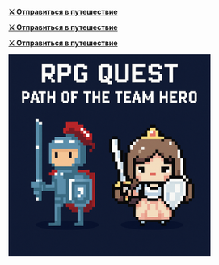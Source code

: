 <p><strong><a href="https://germanmalykh.github.io/hero-journey/">⚔️ Отправиться в путешествие</a></strong></p>
<p><strong><a href="https://germanmalykh.github.io/hero-journey/">⚔️ Отправиться в путешествие</a></strong></p>
<p><strong><a href="https://germanmalykh.github.io/hero-journey/">⚔️ Отправиться в путешествие</a></strong></p>
<img src="./hero-journey-preview.png" alt="Hero Journey Preview" width="400"/>